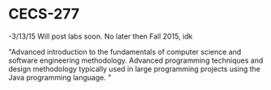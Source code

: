 # CECS-277

-3/13/15
Will post labs soon. No later then Fall 2015, idk


"Advanced introduction to the fundamentals of computer science and software engineering methodology. Advanced programming techniques and design methodology typically used in large programming projects using the Java programming language. "
